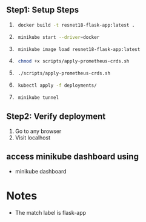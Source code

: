 ## Step1: Setup Steps
1. ``` bash
    docker build -t resnet18-flask-app:latest .
    ```
2. ``` bash
    minikube start --driver=docker
    ```
3. ``` bash
    minikube image load resnet18-flask-app:latest
    ```
4. ``` bash
    chmod +x scripts/apply-prometheus-crds.sh
    ```
5. ``` bash
    ./scripts/apply-prometheus-crds.sh
    ```
6. ``` bash
    kubectl apply -f deployments/
    ``` 
7. ```bash 
    minikube tunnel
    ```

## Step2: Verify deployment
1. Go to any browser 
2. Visit localhost

## access minikube dashboard using
- minikube dashboard

# Notes 
- The match label is flask-app